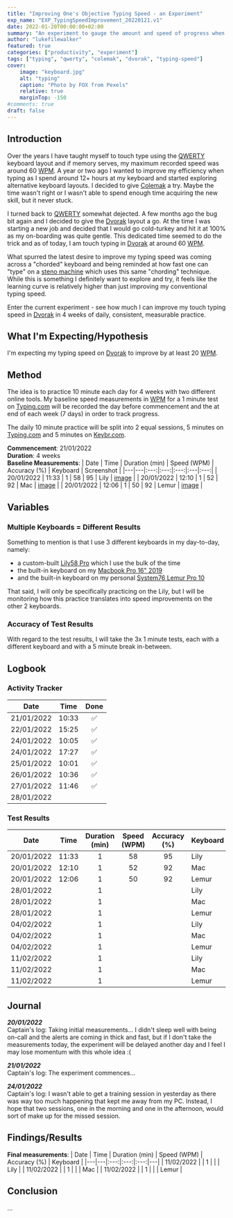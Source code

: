```yaml
---
title: "Improving One's Objective Typing Speed - an Experiment"
exp_name: "EXP_TypingSpeedImprovement_20220121.v1"
date: 2022-01-20T00:00:00+02:00
summary: "An experiment to gauge the amount and speed of progress when attempting to deliberately increase one's typing speed."
author: "lukefilewalker"
featured: true
categories: ["productivity", "experiment"]
tags: ["typing", "qwerty", "colemak", "dvorak", "typing-speed"]
cover:
    image: "keyboard.jpg"
    alt: "typing"
    caption: "Photo by FOX from Pexels"
    relative: true
    marginTop: -150
#comments: true
draft: false
---
```


## Introduction

Over the years I have taught myself to touch type using the [QWERTY](https://en.wikipedia.org/wiki/QWERTY "QWERTY") keyboard layout and if memory serves, my maximum recorded speed was around 60 [WPM](/ "Words Per Minute"). A year or two ago I wanted to improve my efficiency when typing as I spend around 12+ hours at my keyboard and started exploring alternative keyboard layouts. I decided to give [Colemak](https://en.wikipedia.org/wiki/Colemak "Colemak") a try. Maybe the time wasn't right or I wasn't able to spend enough time acquiring the new skill, but it never stuck.

I turned back to [QWERTY](https://en.wikipedia.org/wiki/QWERTY "QWERTY") somewhat dejected. A few months ago the bug bit again and I decided to give the [Dvorak](https://en.wikipedia.org/wiki/Dvorak_keyboard_layout "Dvorak") layout a go. At the time I was starting a new job and decided that I would go cold-turkey and hit it at 100% as my on-boarding was quite gentle. This dedicated time seemed to do the trick and as of today, I am touch typing in [Dvorak](https://en.wikipedia.org/wiki/Dvorak_keyboard_layout "Dvorak") at around 60 [WPM](/ "Words Per Minute").

What spurred the latest desire to improve my typing speed was coming across a "chorded" keyboard and being reminded at how fast one can "type" on a [steno machine](https://en.wikipedia.org/wiki/Stenotype) which uses this same "chording" technique. While this is something I definitely want to explore and try, it feels like the learning curve is relatively higher than just improving my conventional typing speed.

Enter the current experiment - see how much I can improve my touch typing speed in [Dvorak](https://en.wikipedia.org/wiki/Dvorak_keyboard_layout "Dvorak") in 4 weeks of daily, consistent, measurable practice.

## What I'm Expecting/Hypothesis

I'm expecting my typing speed on [Dvorak](https://en.wikipedia.org/wiki/Dvorak_keyboard_layout "Dvorak") to improve by at least 20 [WPM](/ "Words Per Minute").

## Method

The idea is to practice 10 minute each day for 4 weeks with two different online tools. My baseline speed measurements in [WPM](/ "Words Per Minute") for a 1 minute test on [Typing.com](https://typing.com) will be recorded the day before commencement and the at end of each week (7 days) in order to track progress.

The daily 10 minute practice will be split into 2 equal sessions, 5 minutes on [Typing.com](https://typing.com) and 5 minutes on [Keybr.com](https://www.keybr.com/).

**Commencement**: 21/01/2022  
**Duration**: 4 weeks  
**Baseline Measurements**:
| Date | Time | Duration (min) | Speed (WPM) | Accuracy (%) | Keyboard | Screenshot |
|---|---|:---:|:---:|:---:|:---|:---:|
| 20/01/2022 | 11:33 | 1 | 58 | 95 | Lily | [image](./typing-test_lily_20012022.11:33.png) |
| 20/01/2022 | 12:10 | 1 | 52 | 92 | Mac | [image](./typing-test_mac_20012022.12:10.png) |
| 20/01/2022 | 12:06 | 1 | 50 | 92 | Lemur | [image](./typing-test_lemur_20012022.12:06.png) |

## Variables

### Multiple Keyboards = Different Results

Something to mention is that I use 3 different keyboards in my day-to-day, namely:
- a custom-built [Lily58 Pro](https://keyn.co.za/product/lily58pro/) which I use the bulk of the time
- the built-in keyboard on my [Macbook Pro 16" 2019](https://support.apple.com/kb/SP809?locale=en_US)
- and the built-in keyboard on my personal [System76 Lemur Pro 10](https://tech-docs.system76.com/models/lemp10/README.html)

That said, I will only be specifically practicing on the Lily, but I will be monitoring how this practice translates into speed improvements on the other 2 keyboards.

### Accuracy of Test Results

With regard to the test results, I will take the 3x 1 minute tests, each with a different keyboard and with a 5 minute break in-between.

## Logbook

### Activity Tracker

| Date | Time | Done |
|---|:---:|:---:|
| 21/01/2022 | 10:33 | ✅ |
| 22/01/2022 | 15:25 | ✅ |
| 24/01/2022 | 10:05 | ✅ |
| 24/01/2022 | 17:27 | ✅ |
| 25/01/2022 | 10:01 | ✅ |
| 26/01/2022 | 10:36 | ✅ |
| 27/01/2022 | 11:46 | ✅ |
| 28/01/2022 | |  |

### Test Results

| Date | Time | Duration (min) | Speed (WPM) | Accuracy (%) | Keyboard |
|---|---|:---:|:---:|:---:|---|
| 20/01/2022 | 11:33 | 1 | 58 | 95 | Lily |
| 20/01/2022 | 12:10 | 1 | 52 | 92 | Mac |
| 20/01/2022 | 12:06 | 1 | 50 | 92 | Lemur |
| 28/01/2022 | | 1 | || Lily |
| 28/01/2022 | | 1 | || Mac |
| 28/01/2022 | | 1 | || Lemur |
| 04/02/2022 | | 1 | || Lily |
| 04/02/2022 | | 1 | || Mac |
| 04/02/2022 | | 1 | || Lemur |
| 11/02/2022 | | 1 | || Lily |
| 11/02/2022 | | 1 | || Mac |
| 11/02/2022 | | 1 | || Lemur |

## Journal

*__20/01/2022__*  
Captain's log: Taking initial measurements... I didn't sleep well with being on-call and the alerts are coming in thick and fast, but if I don't take the measurements today, the experiment will be delayed another day and I feel I may lose momentum with this whole idea :(

*__21/01/2022__*  
Captain's log: The experiment commences...

*__24/01/2022__*  
Captain's log: I wasn't able to get a training session in yesterday as there was way too much happening that kept me away from my PC. Instead, I hope that two sessions, one in the morning and one in the afternoon, would sort of make up for the missed session.

## Findings/Results

**Final measurements**:
| Date | Time | Duration (min) | Speed (WPM) | Accuracy (%) | Keyboard |
|---|---|:---:|:---:|:---:|---|
| 11/02/2022 | | 1 | | | Lily |
| 11/02/2022 | | 1 | | | Mac |
| 11/02/2022 | | 1 | | | Lemur |

## Conclusion

...

